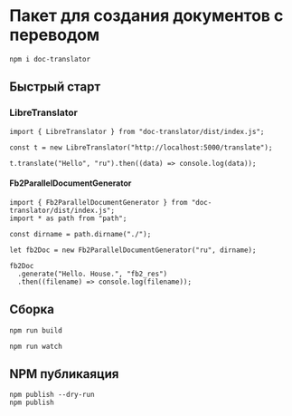 # Пакет для создания документов с переводом

```
npm i doc-translator
```

## Быстрый старт

### LibreTranslator

```
import { LibreTranslator } from "doc-translator/dist/index.js";

const t = new LibreTranslator("http://localhost:5000/translate");

t.translate("Hello", "ru").then((data) => console.log(data));
```

#### Fb2ParallelDocumentGenerator

```
import { Fb2ParallelDocumentGenerator } from "doc-translator/dist/index.js";
import * as path from "path";

const dirname = path.dirname("./");

let fb2Doc = new Fb2ParallelDocumentGenerator("ru", dirname);

fb2Doc
  .generate("Hello. House.", "fb2_res")
  .then((filename) => console.log(filename));
```

## Сборка

```
npm run build
```

```
npm run watch
```

## NPM публикаяция

```
npm publish --dry-run
npm publish
```
